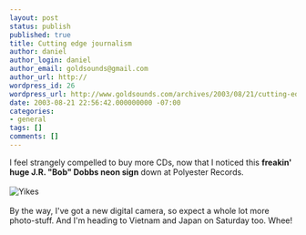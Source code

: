 ```yaml
---
layout: post
status: publish
published: true
title: Cutting edge journalism
author: daniel
author_login: daniel
author_email: goldsounds@gmail.com
author_url: http://
wordpress_id: 26
wordpress_url: http://www.goldsounds.com/archives/2003/08/21/cutting-edge-journalism/
date: 2003-08-21 22:56:42.000000000 -07:00
categories:
- general
tags: []
comments: []
---
```

I feel strangely compelled to buy more CDs, now that I noticed this <b>freakin' huge J.R. "Bob" Dobbs neon sign</b> down at Polyester Records.<br />
<br />
<img src="http://www.goldsounds.com/images/bobdobbs.JPG" border="0" alt="Yikes" /><br />
<br />
By the way, I've got a new digital camera, so expect a whole lot more photo-stuff. And I'm heading to Vietnam and Japan on Saturday too. Whee!
